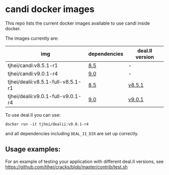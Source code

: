 candi docker images
=====

This repo lists the current docker images available to use candi inside docker.

The images currently are:

| img | dependencies | deal.II version |
| --- | --- | --- |
| tjhei/candi:v8.5.1-r1 | [8.5](https://github.com/dealii/candi/tree/dealii-8.5) | - |
| tjhei/candi:v9.0.1-r4 | [9.0](https://github.com/dealii/candi/tree/dealii-9.0) | - |
| tjhei/dealii:v8.5.1-full-v8.5.1-r1 | [8.5](https://github.com/dealii/candi/tree/dealii-8.5) | [v8.5.1](https://github.com/dealii/dealii/releases/tag/v8.5.1) |
| tjhei/dealii:v9.0.1-full-v9.0.1-r4 | [9.0](https://github.com/dealii/candi/tree/dealii-9.0) | [v9.0.1](https://github.com/dealii/dealii/releases/tag/v9.0.1) |

To use deal.II you can use:
```
docker run -it tjhei/dealii:v9.0.1-r4
```
and all dependencies including ``DEAL_II_DIR`` are set up correctly.


Usage examples:
---------------

For an example of testing your application with different deal.II versions,
see https://github.com/tjhei/cracks/blob/master/contrib/test.sh


